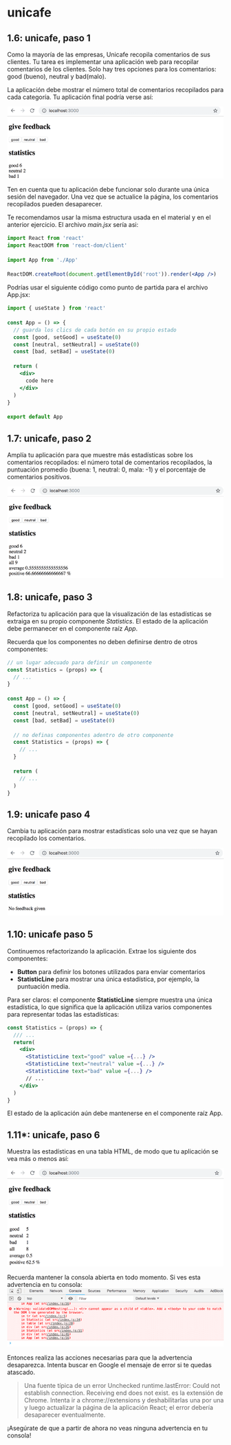 # unicafe

## 1.6: unicafe, paso 1

Como la mayoría de las empresas, Unicafe recopila comentarios de sus clientes. Tu tarea es implementar una aplicación web para recopilar comentarios de los clientes. Solo hay tres opciones para los comentarios: good (bueno), neutral y bad(malo).

La aplicación debe mostrar el número total de comentarios recopilados para cada categoría. Tu aplicación final podría verse así:

![Captura de pantalla de las opciones de comentarios](./images/image.png)

Ten en cuenta que tu aplicación debe funcionar solo durante una única sesión del navegador. Una vez que se actualice la página, los comentarios recopilados pueden desaparecer.

Te recomendamos usar la misma estructura usada en el material y en el anterior ejercicio. El archivo _main.jsx_ sería asi:

```jsx
import React from 'react'
import ReactDOM from 'react-dom/client'

import App from './App'

ReactDOM.createRoot(document.getElementById('root')).render(<App />)
```

Podrías usar el siguiente código como punto de partida para el archivo App.jsx:

```jsx
import { useState } from 'react'

const App = () => {
  // guarda los clics de cada botón en su propio estado
  const [good, setGood] = useState(0)
  const [neutral, setNeutral] = useState(0)
  const [bad, setBad] = useState(0)

  return (
    <div>
      code here
    </div>
  )
}

export default App

```

## 1.7: unicafe, paso 2

Amplía tu aplicación para que muestre más estadísticas sobre los comentarios recopilados: el número total de comentarios recopilados, la puntuación promedio (buena: 1, neutral: 0, mala: -1) y el porcentaje de comentarios positivos.

![Captura de pantalla del promedio y el porcentaje de comentarios positivos](./images/image-1.png)

## 1.8: unicafe, paso 3

Refactoriza tu aplicación para que la visualización de las estadísticas se extraiga en su propio componente _Statistics_. El estado de la aplicación debe permanecer en el componente raíz _App_.

Recuerda que los componentes no deben definirse dentro de otros componentes:

```jsx
// un lugar adecuado para definir un componente
const Statistics = (props) => {
  // ...
}

const App = () => {
  const [good, setGood] = useState(0)
  const [neutral, setNeutral] = useState(0)
  const [bad, setBad] = useState(0)

  // no definas componentes adentro de otro componente
  const Statistics = (props) => {
    // ...
  }

  return (
    // ...
  )
}
```

## 1.9: unicafe paso 4

Cambia tu aplicación para mostrar estadísticas solo una vez que se hayan recopilado los comentarios.

![Captura de pantalla con texto que indica que no se han dejado comentarios](./images/image-2.png)

## 1.10: unicafe paso 5

Continuemos refactorizando la aplicación. Extrae los siguiente dos componentes:

- **Button** para definir los botones utilizados para enviar comentarios
- **StatisticLine** para mostrar una única estadística, por ejemplo, la puntuación media.

Para ser claros: el componente **StatisticLine** siempre muestra una única estadística, lo que significa que la aplicación utiliza varios componentes para representar todas las estadísticas:

```jsx
const Statistics = (props) => {
  /// ...
  return(
    <div>
      <StatisticLine text="good" value ={...} />
      <StatisticLine text="neutral" value ={...} />
      <StatisticLine text="bad" value ={...} />
      // ...
    </div>
  )
}
```

El estado de la aplicación aún debe mantenerse en el componente raíz App.

## 1.11*: unicafe, paso 6

Muestra las estadísticas en una tabla HTML, de modo que tu aplicación se vea más o menos así:

![Captura de pantalla de la tabla de estadísticas](./images/image-3.png)

Recuerda mantener la consola abierta en todo momento. Si ves esta advertencia en tu consola:
![Advertencia en la consola](./images/image-4.png)

Entonces realiza las acciones necesarias para que la advertencia desaparezca. Intenta buscar en Google el mensaje de error si te quedas atascado.

>Una fuente típica de un error Unchecked runtime.lastError: Could not establish connection. Receiving end does not exist. es la extensión de Chrome. Intenta ir a chrome://extensions y deshabilitarlas una por una y luego actualizar la página de la aplicación React; el error debería desaparecer eventualmente.

¡Asegúrate de que a partir de ahora no veas ninguna advertencia en tu consola!
